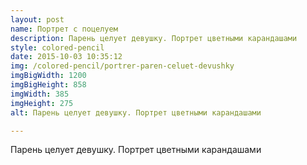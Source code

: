 ```yaml
---
layout: post
name: Портрет с поцелуем
description: Парень целует девушку. Портрет цветными карандашами
style: colored-pencil
date: 2015-10-03 10:35:12
img: /colored-pencil/portrer-paren-celuet-devushky
imgBigWidth: 1200
imgBigHeight: 858
imgWidth: 385
imgHeight: 275
alt: Парень целует девушку. Портрет цветными карандашами

---
```


Парень целует девушку. Портрет цветными карандашами